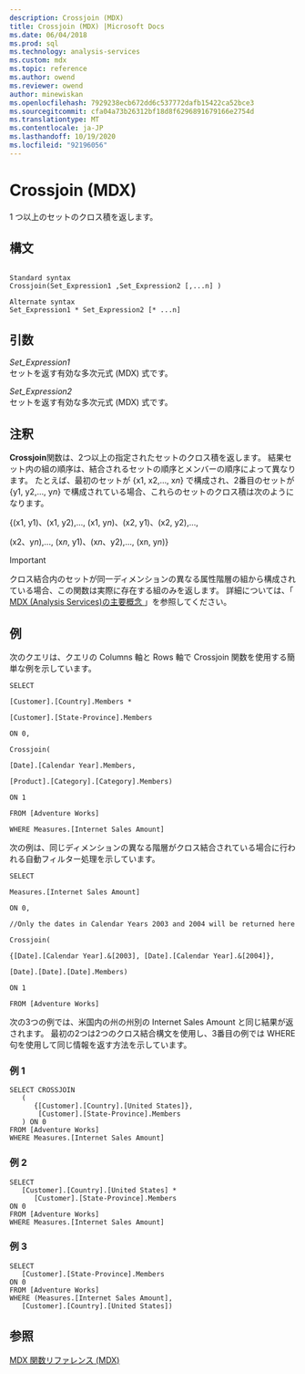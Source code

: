 ```yaml
---
description: Crossjoin (MDX)
title: Crossjoin (MDX) |Microsoft Docs
ms.date: 06/04/2018
ms.prod: sql
ms.technology: analysis-services
ms.custom: mdx
ms.topic: reference
ms.author: owend
ms.reviewer: owend
author: minewiskan
ms.openlocfilehash: 7929238ecb672dd6c537772dafb15422ca52bce3
ms.sourcegitcommit: cfa04a73b26312bf18d8f6296891679166e2754d
ms.translationtype: MT
ms.contentlocale: ja-JP
ms.lasthandoff: 10/19/2020
ms.locfileid: "92196056"
---
```

# <a name="crossjoin-mdx"></a>Crossjoin (MDX)


  1 つ以上のセットのクロス積を返します。  
  
## <a name="syntax"></a>構文  
  
```  
  
Standard syntax  
Crossjoin(Set_Expression1 ,Set_Expression2 [,...n] )  
  
Alternate syntax  
Set_Expression1 * Set_Expression2 [* ...n]  
```  
  
## <a name="arguments"></a>引数  
 *Set_Expression1*  
 セットを返す有効な多次元式 (MDX) 式です。  
  
 *Set_Expression2*  
 セットを返す有効な多次元式 (MDX) 式です。  
  
## <a name="remarks"></a>注釈  
 **Crossjoin**関数は、2つ以上の指定されたセットのクロス積を返します。 結果セット内の組の順序は、結合されるセットの順序とメンバーの順序によって異なります。 たとえば、最初のセットが {x1, x2,..., x*n*} で構成され、2番目のセットが {y1, y2,..., y*n*} で構成されている場合、これらのセットのクロス積は次のようになります。  
  
 {(x1, y1)、(x1, y2),..., (x1, y*n*)、(x2, y1)、(x2, y2),...,  
  
 (x2、y*n*),..., (x*n*, y1)、(x*n*、y2),..., (xn, y*n*)}  
  
> [!IMPORTANT]  
>  クロス結合内のセットが同一ディメンションの異なる属性階層の組から構成されている場合、この関数は実際に存在する組のみを返します。 詳細については、「 [MDX &#40;Analysis Services&#41;の主要概念 ](/analysis-services/multidimensional-models/mdx/key-concepts-in-mdx-analysis-services)」を参照してください。  
  
## <a name="examples"></a>例  
 次のクエリは、クエリの Columns 軸と Rows 軸で Crossjoin 関数を使用する簡単な例を示しています。  
  
 `SELECT`  
  
 `[Customer].[Country].Members *`  
  
 `[Customer].[State-Province].Members`  
  
 `ON 0,`  
  
 `Crossjoin(`  
  
 `[Date].[Calendar Year].Members,`  
  
 `[Product].[Category].[Category].Members)`  
  
 `ON 1`  
  
 `FROM [Adventure Works]`  
  
 `WHERE Measures.[Internet Sales Amount]`  
  
 次の例は、同じディメンションの異なる階層がクロス結合されている場合に行われる自動フィルター処理を示しています。  
  
 `SELECT`  
  
 `Measures.[Internet Sales Amount]`  
  
 `ON 0,`  
  
 `//Only the dates in Calendar Years 2003 and 2004 will be returned here`  
  
 `Crossjoin(`  
  
 `{[Date].[Calendar Year].&[2003], [Date].[Calendar Year].&[2004]},`  
  
 `[Date].[Date].[Date].Members)`  
  
 `ON 1`  
  
 `FROM [Adventure Works]`  
  
 次の3つの例では、米国内の州の州別の Internet Sales Amount と同じ結果が返されます。 最初の2つは2つのクロス結合構文を使用し、3番目の例では WHERE 句を使用して同じ情報を返す方法を示しています。  
  
### <a name="example-1"></a>例 1  
  
```  
SELECT CROSSJOIN  
   (  
      {[Customer].[Country].[United States]},  
       [Customer].[State-Province].Members  
   ) ON 0   
FROM [Adventure Works]  
WHERE Measures.[Internet Sales Amount]  
```  
  
### <a name="example-2"></a>例 2  
  
```  
SELECT   
   [Customer].[Country].[United States] *   
      [Customer].[State-Province].Members  
ON 0   
FROM [Adventure Works]  
WHERE Measures.[Internet Sales Amount]  
```  
  
### <a name="example-3"></a>例 3  
  
```  
SELECT   
   [Customer].[State-Province].Members  
ON 0   
FROM [Adventure Works]  
WHERE (Measures.[Internet Sales Amount],  
   [Customer].[Country].[United States])  
```  
  
## <a name="see-also"></a>参照  
 [MDX 関数リファレンス &#40;MDX&#41;](../mdx/mdx-function-reference-mdx.md)  
  
